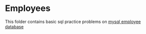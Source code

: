 # Employees

This folder contains basic sql practice problems on [mysql employee database](https://github.com/datacharmer/test_db)